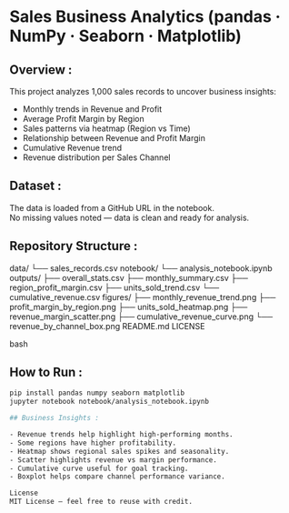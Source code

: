 # Sales Business Analytics (pandas · NumPy · Seaborn · Matplotlib)

## Overview :
This project analyzes 1,000 sales records to uncover business insights:
- Monthly trends in Revenue and Profit
- Average Profit Margin by Region
- Sales patterns via heatmap (Region vs Time)
- Relationship between Revenue and Profit Margin
- Cumulative Revenue trend
- Revenue distribution per Sales Channel

## Dataset :
The data is loaded from a GitHub URL in the notebook.  
No missing values noted — data is clean and ready for analysis.

## Repository Structure :
data/
└── sales_records.csv
notebook/
└── analysis_notebook.ipynb
outputs/
├── overall_stats.csv
├── monthly_summary.csv
├── region_profit_margin.csv
├── units_sold_trend.csv
└── cumulative_revenue.csv
figures/
├── monthly_revenue_trend.png
├── profit_margin_by_region.png
├── units_sold_heatmap.png
├── revenue_margin_scatter.png
├── cumulative_revenue_curve.png
└── revenue_by_channel_box.png
README.md
LICENSE

bash

## How to Run :
```bash
pip install pandas numpy seaborn matplotlib
jupyter notebook notebook/analysis_notebook.ipynb

## Business Insights :

- Revenue trends help highlight high-performing months.
- Some regions have higher profitability.
- Heatmap shows regional sales spikes and seasonality.
- Scatter highlights revenue vs margin performance.
- Cumulative curve useful for goal tracking.
- Boxplot helps compare channel performance variance.

License
MIT License — feel free to reuse with credit.

